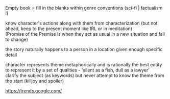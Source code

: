 Empty book = fill in the blanks within genre conventions (sci-fi | factualism !)  
  
know character's actions along with them from characterization (but not ahead, keep to the present moment like IRL or in meditation)  
(Promise of the Premise is when they act as usual in a new situation and fail to change)

the story naturally happens to a person in a location given enough specific detail

character represents theme metaphorically and is rationally the best entity to represent it by a set of qualities - 'silent as a fish, dull as a lawyer'  
clarify the subject (as keywords) but never attempt to know the theme from the start (killjoy and spoiler)  
  
https://trends.google.com/  
